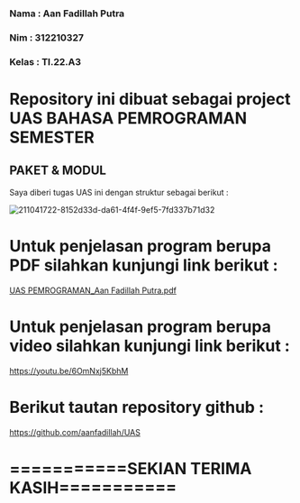 ### Nama : Aan Fadillah Putra
### Nim : 312210327
### Kelas : TI.22.A3


# Repository ini dibuat sebagai project UAS BAHASA PEMROGRAMAN SEMESTER 
## PAKET & MODUL

Saya diberi tugas UAS ini dengan struktur sebagai berikut : 


![211041722-8152d33d-da61-4f4f-9ef5-7fd337b71d32](https://user-images.githubusercontent.com/115763475/211266447-0e4e47c7-5882-4cc1-8cee-4e25dbb7afa8.png)



# Untuk penjelasan program berupa PDF silahkan kunjungi link berikut :

[UAS PEMROGRAMAN_Aan Fadillah Putra.pdf](https://github.com/aanfadillah/UAS-BAHASA-PEMROGRAMAN-/files/10371570/UAS.PEMROGRAMAN_Aan.Fadillah.Putra.pdf)


# Untuk penjelasan program berupa video silahkan kunjungi link berikut :

https://youtu.be/6OmNxj5KbhM

# Berikut tautan repository github :

https://github.com/aanfadillah/UAS

# ===========SEKIAN TERIMA KASIH===========
